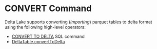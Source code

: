 # CONVERT Command

Delta Lake supports converting (_importing_) parquet tables to delta format using the following high-level operators:

* [CONVERT TO DELTA](../../sql/index.md#CONVERT-TO-DELTA) SQL command
* [DeltaTable.convertToDelta](../../DeltaTable.md#convertToDelta)
